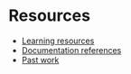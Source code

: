 # Resources

- [Learning resources](doc-references__.md)
- [Documentation references](doc-references.md)
- [Past work](past-work.md)
